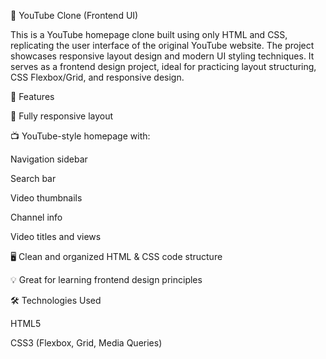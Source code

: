 🎥 YouTube Clone (Frontend UI)

This is a YouTube homepage clone built using only HTML and CSS, replicating the user interface of the original YouTube website. The project showcases responsive layout design and modern UI styling techniques. It serves as a frontend design project, ideal for practicing layout structuring, CSS Flexbox/Grid, and responsive design.

🚀 Features

🎨 Fully responsive layout

📺 YouTube-style homepage with:

Navigation sidebar

Search bar

Video thumbnails

Channel info

Video titles and views

🖥️ Clean and organized HTML & CSS code structure

💡 Great for learning frontend design principles


🛠️ Technologies Used

HTML5

CSS3 (Flexbox, Grid, Media Queries)
